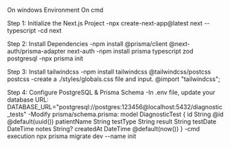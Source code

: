 On windows Environment
On cmd

Step 1: Initialize the Next.js Project
 -npx create-next-app@latest next --typescript
 -cd next
 
Step 2: Install Dependencies
 -npm install @prisma/client @next-auth/prisma-adapter next-auth
 -npm install prisma typescript zod postgresql
 -npx prisma init

Step 3: Install tailwindcss
 -npm install tailwindcss @tailwindcss/postcss postcss
 -create a ./styles/globals.css file and input.
   @import "tailwindcss";

Step 4: Configure PostgreSQL & Prisma Schema
 -In .env file, update your database URL:
  DATABASE_URL="postgresql://postgres:123456@localhost:5432/diagnostic_tests"
 -Modify prisma/schema.prisma:
    model DiagnosticTest {
        id          String   @id @default(uuid())
        patientName String
        testType    String
        result      String
        testDate    DateTime
        notes       String?
        createdAt   DateTime @default(now())
    }
 -cmd execution
   npx prisma migrate dev --name init